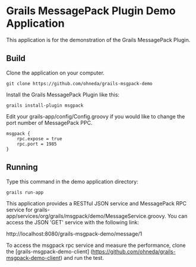 Grails MessagePack Plugin Demo Application
======================

This application is for the demonstration of the Grails MessagePack Plugin.

Build
---------------

Clone the application on your computer.

    git clone https://github.com/ohneda/grails-msgpack-demo

Install the Grails MessagePack Plugin like this:

    grails install-plugin msgpack

Edit your grails-app/config/Config.groovy if you would like to change the port number of MessagePack PPC.

    msgpack {
        rpc.expose = true
        rpc.port = 1985
    }

Running
---------------

Type this command in the demo application directory:

    grails run-app

This application provides a RESTful JSON service and MessagePack RPC service for grails-app/services/org/grails/msgpack/demo/MessageService.groovy.
You can access the JSON 'GET' service with the following link:

http://localhost:8080/grails-msgpack-demo/message/1

To access the msgpack rpc service and measure the performance, clone the [grails-msgpack-demo-client] (https://github.com/ohneda/grails-msgpack-demo-client) and run the test.
